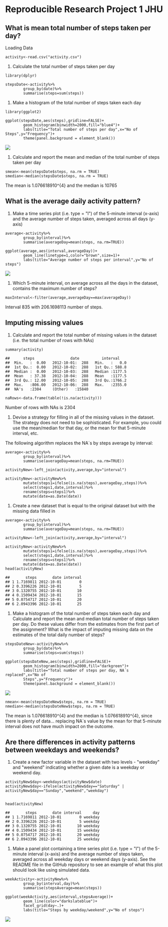 Reproducible Research Project 1 JHU
===================================

What is mean total number of steps taken per day?
-------------------------------------------------

Loading Data

    activity<-read.csv("activity.csv")

1.  Calculate the total number of steps taken per day

<!-- -->

    library(dplyr)

    stepsDate<-activity%>%
            group_by(date)%>%
            summarise(steps=sum(steps))

1.  Make a histogram of the total number of steps taken each day

<!-- -->

    library(ggplot2)

    ggplot(stepsDate,aes(steps),gridline=FALSE)+
            geom_histogram(binwidth=2000,fill="blue4")+
            labs(title="Total number of steps per day",x="No of Steps",y="Frequency")+
            theme(panel.background = element_blank())

![](PA1_template_files/figure-markdown_strict/unnamed-chunk-3-1.png)

1.  Calculate and report the mean and median of the total number of
    steps taken per day

<!-- -->

    smean<-mean(stepsDate$steps, na.rm = TRUE)
    smedian<-median(stepsDate$steps, na.rm = TRUE)

The mean is 1.076618910^{4} and the median is 10765

What is the average daily activity pattern?
-------------------------------------------

1.  Make a time series plot (i.e. type = "l") of the 5-minute
    interval (x-axis) and the average number of steps taken, averaged
    across all days (y-axis)

<!-- -->

    average<-activity%>%
            group_by(interval)%>%
            summarise(averageDay=mean(steps, na.rm=TRUE))

    ggplot(average,aes(interval,averageDay))+
            geom_line(linetype=1,color="brown",size=1)+
            labs(title="Average number of steps per interval",y="No of steps")

![](PA1_template_files/figure-markdown_strict/unnamed-chunk-5-1.png)

1.  Which 5-minute interval, on average across all the days in the
    dataset, contains the maximum number of steps?

<!-- -->

    maxInterval<-filter(average,averageDay==max(averageDay))

Interval 835 with 206.1698113 number of steps.

Imputing missing values
-----------------------

1.  Calculate and report the total number of missing values in the
    dataset (i.e. the total number of rows with NAs)

<!-- -->

    summary(activity)

    ##      steps                date          interval     
    ##  Min.   :  0.00   2012-10-01:  288   Min.   :   0.0  
    ##  1st Qu.:  0.00   2012-10-02:  288   1st Qu.: 588.8  
    ##  Median :  0.00   2012-10-03:  288   Median :1177.5  
    ##  Mean   : 37.38   2012-10-04:  288   Mean   :1177.5  
    ##  3rd Qu.: 12.00   2012-10-05:  288   3rd Qu.:1766.2  
    ##  Max.   :806.00   2012-10-06:  288   Max.   :2355.0  
    ##  NA's   :2304     (Other)   :15840

    naRows<-data.frame(table(!is.na(activity)))

Number of rows with NAs is 2304

1.  Devise a strategy for filling in all of the missing values in
    the dataset. The strategy does not need to be sophisticated. For
    example, you could use the mean/median for that day, or the mean for
    that 5-minute interval, etc.

The following algorithm replaces the NA´s by steps average by interval:

    average<-activity%>%
            group_by(interval)%>%
            summarise(averageDay=mean(steps, na.rm=TRUE))

    activityNew<-left_join(activity,average,by="interval")

    activityNew<-activityNew%>%
            mutate(steps1=ifelse(is.na(steps),averageDay,steps))%>%
            select(steps1,date,interval)%>%
            rename(steps=steps1)%>%
            mutate(date=as.Date(date))

1.  Create a new dataset that is equal to the original dataset but with
    the missing data filled in

<!-- -->

    average<-activity%>%
            group_by(interval)%>%
            summarise(averageDay=mean(steps, na.rm=TRUE))

    activityNew<-left_join(activity,average,by="interval")

    activityNew<-activityNew%>%
            mutate(steps1=ifelse(is.na(steps),averageDay,steps))%>%
            select(steps1,date,interval)%>%
            rename(steps=steps1)%>%
            mutate(date=as.Date(date))
    head(activityNew)

    ##       steps       date interval
    ## 1 1.7169811 2012-10-01        0
    ## 2 0.3396226 2012-10-01        5
    ## 3 0.1320755 2012-10-01       10
    ## 4 0.1509434 2012-10-01       15
    ## 5 0.0754717 2012-10-01       20
    ## 6 2.0943396 2012-10-01       25

1.  Make a histogram of the total number of steps taken each day and
    Calculate and report the mean and median total number of steps taken
    per day. Do these values differ from the estimates from the first
    part of the assignment? What is the impact of imputing missing data
    on the estimates of the total daily number of steps?

<!-- -->

    stepsDateNew<-activityNew%>%
            group_by(date)%>%
            summarise(steps=sum(steps))

    ggplot(stepsDateNew,aes(steps),gridline=FALSE)+
            geom_histogram(binwidth=2000,fill="darkgreen")+
            labs(title="Total number of steps per day, NA´s replaced",x="No of               
            Steps",y="Frequency")+
            theme(panel.background = element_blank())

![](PA1_template_files/figure-markdown_strict/unnamed-chunk-10-1.png)

    nmean<-mean(stepsDateNew$steps, na.rm = TRUE)
    nmedian<-median(stepsDateNew$steps, na.rm = TRUE)

The mean is 1.076618910^{4} and the median is 1.076618910^{4}, since
there is plenty of data... replacing NA´s value by the mean for that
5-minute interval does not have much impact on the outcome.

Are there differences in activity patterns between weekdays and weekends?
-------------------------------------------------------------------------

1.  Create a new factor variable in the dataset with two levels -
    "weekday" and "weekend" indicating whether a given date is a weekday
    or weekend day.

<!-- -->

    activityNew$day<-weekdays(activityNew$date)
    activityNew$day<-ifelse(activityNew$day=="Saturday" | activityNew$day=="Sunday","weekend","weekday")


    head(activityNew)

    ##       steps       date interval     day
    ## 1 1.7169811 2012-10-01        0 weekday
    ## 2 0.3396226 2012-10-01        5 weekday
    ## 3 0.1320755 2012-10-01       10 weekday
    ## 4 0.1509434 2012-10-01       15 weekday
    ## 5 0.0754717 2012-10-01       20 weekday
    ## 6 2.0943396 2012-10-01       25 weekday

1.  Make a panel plot containing a time series plot (i.e. type = "l") of
    the 5-minute interval (x-axis) and the average number of steps
    taken, averaged across all weekday days or weekend days (y-axis).
    See the README file in the GitHub repository to see an example of
    what this plot should look like using simulated data.

<!-- -->

    weekActivity<-activityNew%>%
            group_by(interval,day)%>%
            summarise(stepsAverage=mean(steps))

    ggplot(weekActivity,aes(interval,stepsAverage))+
            geom_line(color="darkslateblue")+
            facet_grid(day~.)+
            labs(title="Steps by weekday/weekend",y="No of steps")

![](PA1_template_files/figure-markdown_strict/unnamed-chunk-12-1.png)
